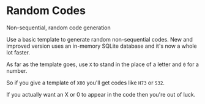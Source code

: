 # Random Codes

Non-sequential, random code generation

Use a basic template to generate random non-sequential codes. New and improved version uses an in-memory SQLite database and it's now a whole lot faster.

As far as the template goes, use `X` to stand in the place of a letter and `0` for a number. 

So if you give a template of `X00` you'll get codes like `H73` or `S32`. 

If you actually want an X or 0 to appear in the code then you're out of luck.
